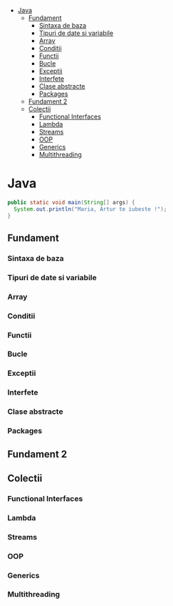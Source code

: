 <!-- TOC -->
* [Java](#java)
  * [Fundament](#fundament)
    * [Sintaxa de baza](#sintaxa-de-baza)
    * [Tipuri de date si variabile](#tipuri-de-date-si-variabile)
    * [Array](#array)
    * [Conditii](#conditii)
    * [Functii](#functii)
    * [Bucle](#bucle)
    * [Exceptii](#exceptii)
    * [Interfete](#interfete)
    * [Clase abstracte](#clase-abstracte)
    * [Packages](#packages)
  * [Fundament 2](#fundament-2)
  * [Colectii](#colectii)
    * [Functional Interfaces](#functional-interfaces)
    * [Lambda](#lambda)
    * [Streams](#streams)
    * [OOP](#oop)
    * [Generics](#generics)
    * [Multithreading](#multithreading)
<!-- TOC -->

# Java

```java
public static void main(String[] args) {
  System.out.println("Maria, Artur te iubeste !");
}
```
## Fundament
### Sintaxa de baza
### Tipuri de date si variabile
### Array
### Conditii
### Functii
### Bucle
### Exceptii
### Interfete
### Clase abstracte
### Packages
## Fundament 2
## Colectii
### Functional Interfaces
### Lambda
### Streams
### OOP
### Generics
### Multithreading
